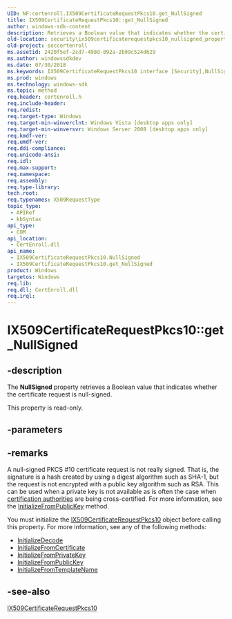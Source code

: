 ```yaml
---
UID: NF:certenroll.IX509CertificateRequestPkcs10.get_NullSigned
title: IX509CertificateRequestPkcs10::get_NullSigned
author: windows-sdk-content
description: Retrieves a Boolean value that indicates whether the certificate request is null-signed.
old-location: security\ix509certificaterequestpkcs10_nullsigned_property.htm
old-project: seccertenroll
ms.assetid: 2420f5ef-2cd7-498d-892a-2b99c524d629
ms.author: windowssdkdev
ms.date: 07/30/2018
ms.keywords: IX509CertificateRequestPkcs10 interface [Security],NullSigned property, IX509CertificateRequestPkcs10.NullSigned, IX509CertificateRequestPkcs10.get_NullSigned, IX509CertificateRequestPkcs10::NullSigned, IX509CertificateRequestPkcs10::get_NullSigned, NullSigned property [Security], NullSigned property [Security],IX509CertificateRequestPkcs10 interface, certenroll/IX509CertificateRequestPkcs10::NullSigned, certenroll/IX509CertificateRequestPkcs10::get_NullSigned, get_NullSigned, security.ix509certificaterequestpkcs10_nullsigned_property
ms.prod: windows
ms.technology: windows-sdk
ms.topic: method
req.header: certenroll.h
req.include-header: 
req.redist: 
req.target-type: Windows
req.target-min-winverclnt: Windows Vista [desktop apps only]
req.target-min-winversvr: Windows Server 2008 [desktop apps only]
req.kmdf-ver: 
req.umdf-ver: 
req.ddi-compliance: 
req.unicode-ansi: 
req.idl: 
req.max-support: 
req.namespace: 
req.assembly: 
req.type-library: 
tech.root: 
req.typenames: X509RequestType
topic_type:
 - APIRef
 - kbSyntax
api_type:
 - COM
api_location:
 - CertEnroll.dll
api_name:
 - IX509CertificateRequestPkcs10.NullSigned
 - IX509CertificateRequestPkcs10.get_NullSigned
product: Windows
targetos: Windows
req.lib: 
req.dll: CertEnroll.dll
req.irql: 
---
```


# IX509CertificateRequestPkcs10::get_NullSigned


## -description


The <b>NullSigned</b> property retrieves a Boolean value that indicates whether the certificate request is null-signed.

This property is read-only.


## -parameters


## -remarks



A null-signed PKCS #10 certificate request is not really signed. That is, the signature is a hash created by using a digest algorithm such as SHA-1, but the request is not encrypted with a public key algorithm such as RSA. This can be used when a private key is not available as is often the case when <a href="https://msdn.microsoft.com/en-us/library/ms721572(v=VS.85).aspx">certification authorities</a> are being cross-certified. For more information, see the <a href="https://msdn.microsoft.com/en-us/library/Aa377531(v=VS.85).aspx">InitializeFromPublicKey</a> method.

 You must initialize the <a href="https://msdn.microsoft.com/en-us/library/Aa377505(v=VS.85).aspx">IX509CertificateRequestPkcs10</a> object before calling this property. For more information, see any of the following methods:<ul>
<li>
<a href="https://msdn.microsoft.com/en-us/library/Aa377520(v=VS.85).aspx">InitializeDecode</a>
</li>
<li>
<a href="https://msdn.microsoft.com/en-us/library/Aa377523(v=VS.85).aspx">InitializeFromCertificate</a>
</li>
<li>
<a href="https://msdn.microsoft.com/en-us/library/Aa377527(v=VS.85).aspx">InitializeFromPrivateKey</a>
</li>
<li>
<a href="https://msdn.microsoft.com/en-us/library/Aa377531(v=VS.85).aspx">InitializeFromPublicKey</a>
</li>
<li>
<a href="https://msdn.microsoft.com/en-us/library/Aa377533(v=VS.85).aspx">InitializeFromTemplateName</a>
</li>
</ul>





## -see-also




<a href="https://msdn.microsoft.com/en-us/library/Aa377505(v=VS.85).aspx">IX509CertificateRequestPkcs10</a>
 

 

